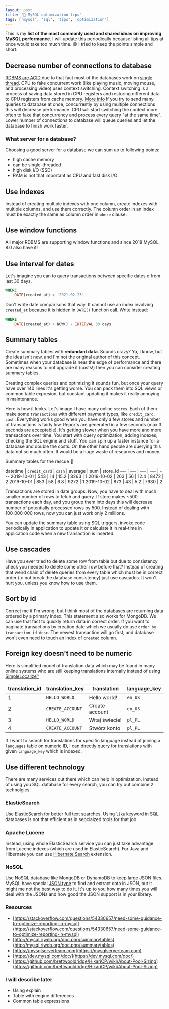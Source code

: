 ```yaml
---
layout: post 
title: "🚛 MySQL optimization tips"
tags: ['mysql', 'sql', 'tips', 'optimization']
---
```


This is my **list of the most commonly used and shared ideas on improving MySQL performance**. I will update this periodically because listing all tips at once would take too much time. 😄
I tried to keep the points simple and short.

## Decrease number of connections to database

[RDBMS are ACID](https://mariadb.com/resources/blog/acid-compliance-what-it-means-and-why-you-should-care/) due to that fact most of the databases work on [single thread](https://dba.stackexchange.com/questions/2918/about-single-threaded-versus-multithreaded-databases-performance).
CPU to fake concurrent work (like playing music, moving mouse, and processing video) uses context switching.
Context switching is a process of saving data stored in CPU registers and restoring different data to CPU registers from cache memory. [More info](https://wiki.osdev.org/Context_Switching)
If you try to send many queries to database at once, concurrently by using multiple connections this will decrease performance. 
CPU will start switching the context more often to fake that concurrency and process every query "at the same time". 
Lower number of connections to database will queue queries and let the database to finish work faster.

### What server for a database?
Choosing a good server for a database we can sum up to following points: 
- high cache memory
- can be single-threaded
- high disk I/O (SSD)
- RAM is not that important as CPU and fast disk I/O

## Use indexes 

Instead of creating multiple indexes with one column, create indexes with multiple columns, and use them correctly. 
The column order in an index must be exactly the same as column order in `where` clause.

## Use window functions

All major RDBMS are supporting window functions and since 2018 MySQL 8.0 also have it!

## Use interval for dates

Let's imagine you can to query transactions between specific dates o from last 30 days. 

```sql
WHERE 
    DATE(created_at) > '2021-02-23'
```

Don't write date comparisons that way. It cannot use an index involving `created_at` because it is hidden in `DATE()` function call. 
Write instead:

```sql
WHERE 
    DATE(created_at) > NOW() - INTERVAL 30 days
```

## Summary tables

Create summary tables with **redundant data**. Sounds crazy? Ya, I know, but the idea isn't new, and I'm not the original author of this concept.
Sometimes when your database is near the edge of performance and there are many reasons to not upgrade it (costs!) then you can consider creating summary tables.

Creating complex queries and optimizing it sounds fun, but once your query have over 140 lines it's getting worse. 
You can pack them into SQL views or common table expresion, but constant updating it makes it really annoying in maintenance. 

Here is how it looks. Let's image I have many online `stores`. Each of them make some `transactions` with different payment types, like `credit_card`, `cash`.
Everything works good when you have only a few stores and number of transactions is fairly low. Reports are generated in a few seconds (max 3 seconds are acceptable).
It's getting slower when you have more and more transactions over time. You start with query optimization, adding indexes, checking the SQL engine and stuff. 
You can spin up a faster instance for a database and double the costs. On the other hand people are querying this data not so much often. 
It would be a huge waste of resources and money.

Summary tables for the rescue 🥸

datetime | `credit_card` | `cash` | average | sum | store_id
--- | --- | --- | --- | ---
2019-10-01 | 543 | 14 | 15.2 | 8263 | 1
2019-10-02 | 263 | 56 | 12.4 | 8472 | 2
2019-10-01 | 853 | 58 | 6.8 | 9272 | 1
2019-10-02 | 873 | 43 | 5.2 | 7930 | 2

Transactions are stored in date groups. Now, you have to deal with much smaller number of rows to fetch and query. 
If store makes ~500 transactions each day, and you group them into days this will decrease number of potentially processed rows by 500. 
Instead of dealing with 100_000_000 rows, now you can just work only 2 millions.

You can update the summary table using SQL triggers, invoke code periodically in application to update it or calculate it in real-time in application code when a new transaction is inserted.


## Use cascades

Have you ever tried to delete some row from table but due to consistency check you needed to delete some other row before that? Instead of creating that weird 
chain of delete queries from every table which must be in correct order (to not break the database consistency) just use cascades. It won't hurt you, unless you know how to use them.

## Sort by id

Correct me if I'm wrong, but I think most of the databases are returning data ordered by a primary index. This statement also works for MongoDB. We can use that fact
to quickly return data in correct order. If you want to paginate transactions by creation date which we usually do use `order by transaction_id desc`. The newest transaction will
go first, and database won't even need to touch an index of `created` column.

## Foreign key doesn't need to be numeric

Here is simplified model of translation data which may be found in many online systems who are still keeping translations internally instead of using [SimpleLocalize™](https://simplelocalize.io)

translation_id | translation_key | translation | language_key
--- | --- | --- | ---
1 | `HELLO_WORLD` | Hello world! | `en_US`
2 | `CREATE_ACCOUNT` | Create account | `en_US`
3 | `HELLO_WORLD` | Witaj świecie! | `pl_PL`
4 | `CREATE_ACCOUNT` | Stwórz konto | `pl_PL`

If I want to search for translations for specific language instead of joining a `languages` table on numeric ID, I can directly query for translations with given `language_key` which is indexed.

## Use different technology

There are many services out there which can help in optimization. Instead of using you SQL database for every search, you can try out combine 2 technolgies.

### ElasticSearch

Use ElasticSearch for better full text searches. Using `like` keyword in SQL databases is not that efficient as in sepciaized tools for that job. 

### Apache Lucene

Instead, using whole ElasticSearch service you can just take advantage from Lucene indexes (which are used in ElasticSearch).
For Java and Hibernate you can use [Hibernate Search](http://hibernate.org/search/) extension.

### NoSQL

Use NoSQL database like MongoDB or DynamoDB to keep large JSON files. MySQL have special [JSON type](https://dev.mysql.com/doc/refman/8.0/en/json.html) 
to find and extract data in JSON, but it might me not the best way to do it. It's up to you how many times you will deal with the JSONs and how good the JSON support is in your library.

### Resources
- [https://stackoverflow.com/questions/54330657/need-some-guidance-to-optimize-reporting-in-mysql](https://stackoverflow.com/questions/54330657/need-some-guidance-to-optimize-reporting-in-mysql)
- [http://mysql.rjweb.org/doc.php/summarytables](http://mysql.rjweb.org/doc.php/summarytables)
- [https://mysqlserverteam.com](https://mysqlserverteam.com)
- [https://dev.mysql.com/doc/](https://dev.mysql.com/doc/)
- [https://github.com/brettwooldridge/HikariCP/wiki/About-Pool-Sizing](https://github.com/brettwooldridge/HikariCP/wiki/About-Pool-Sizing)

### I will describe later
- Using explain
- Table with engine differences 
- Common table expressions
